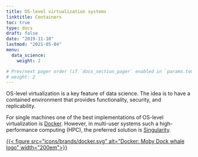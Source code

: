 ```yaml
---
title: OS-level virtualization systems
linktitle: Containers
toc: true
type: docs
draft: false
date: "2019-11-10"
lastmod: "2021-05-04"
menu:
  data_science:
    weight: 2

# Prev/next pager order (if `docs_section_pager` enabled in `params.toml`)
# weight: 2
---
```


OS-level virtualization is a key feature of data science. The idea is to have a contained environment that provides functionality, security, and replicability.

For single machines one of the best implementations of OS-level virtualization is [Docker](https://www.docker.com/). However, in multi-user systems such a high-performance computing (HPC), the preferred solution is [Singularity](https://sylabs.io/).

[{{< figure src="icons/brands/docker.svg" alt="Docker: Moby Dock whale logo" width="200em">}}](https://www.docker.com)
